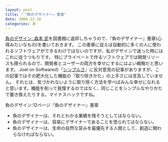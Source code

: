 ```yaml
---
layout: post
title: "『負のデザイナー』憲章"
date: 2006-12-16
categories: 本
---
```

[負のデザイン: 森本 武](http://www.amazon.co.jp/%E8%B2%A0%E3%81%AE%E3%83%87%E3%82%B6%E3%82%A4%E3%83%B3-%E6%A3%AE%E6%9C%AC-%E6%AD%A6/dp/4890081615)を図書館に返却しちゃうので、『負のデザイナー』憲章(心得みたいなもの)を書いておきます。
この憲章に従えば自動的に多くの人に使われるソフトウェアができるわけではないのですが、私がデザインで迷った時にはこれに従うつもりです。
特にプライベートで作るソフトウェアでは開発リソースも限られるので、開発者とユーザーの両方を幸せにするにはよい戦略だと思います。
Joel on Softwareの『[シンプルさ](http://local.joelonsoftware.com/mediawiki/index.php/%E3%82%B7%E3%83%B3%E3%83%97%E3%83%AB%E3%81%95)』に反対意見の記事がありますが、この記事ではその肥大化した機能の『取り除きかた』の上手さには言及していません。
それとは、気づかれないように取り除く方法を学べばみんな幸せになれると思います。機能を削って我慢するのではなく、同じことをシンプルなやりかたで置き換えたりする。マイナスハックですね。

 負のデザイン:12ページ『負のデザイナー』憲章
 - 負のデザイナーは、それとわかる業績を残そうとしてはならない。
 - 負のデザイナーは、容易にデザイナーであることを悟られてはならない。
 - 負のデザイナーは、生命の自然な営みを最優先する人間として、創造に関わらなければならない。
